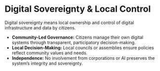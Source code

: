 # Digital Sovereignty & Local Control

Digital sovereignty means local ownership and control of digital infrastructure and data by citizens.

- **Community-Led Governance:** Citizens manage their own digital systems through transparent, participatory decision-making.
- **Local Decision-Making:** Local councils or assemblies ensure policies reflect community values and needs.
- **Independence:** No involvement from corporations or AI preserves the system’s integrity and sovereignty.
